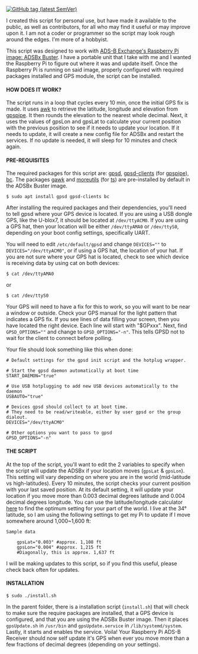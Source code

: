 [![GitHub tag (latest SemVer)](https://img.shields.io/github/v/tag/kn1gh7h4wk/gpsUpdateADSBx?label=release&sort=semver)](https://github.com/kn1gh7h4wk/gpsUpdateADSBx/releases/tag/v1.0.0)

I created this script for personal use, but have made it available to the public, as well as contributors, for all who may find it useful or may improve upon it. I am not a coder or programmer so the script may look rough around the edges. I'm more of a hobbyist.

This script was designed to work with [ADS-B Exchange's Raspberry Pi image: ADSBx Buster](https://www.adsbexchange.com/how-to-feed/adsbx-custom-pi-image/). I have a portable unit that I take with me and I wanted the Raspberry Pi to figure out where it was and update itself. Once the Raspberry Pi is running on said image, properly configured with required packages installed and GPS module, the script can be installed.

#### HOW DOES IT WORK?

The script runs in a loop that cycles every 10 min, once the initial GPS fix is made. It uses [awk](http://manpages.ubuntu.com/manpages/bionic/man1/awk.1plan9.html) to retrieve the latitude, longitude and elevation from [gpspipe](http://manpages.ubuntu.com/manpages/trusty/man1/gpspipe.1.html). It then rounds the elevation to the nearest whole decimal. Next, it uses the values of gpsLon and gpsLat to calculate your current position with the previous position to see if it needs to update your location. If it needs to update, it will create a new config file for ADSBx and restart the services. If no update is needed, it will sleep for 10 minutes and check again.

#### PRE-REQUISITES

The required packages for this script are: [gpsd](https://manpages.debian.org/buster/gpsd/gpsd.8.en.html), [gpsd-clients](https://manpages.debian.org/buster/gpsd-clients/index.html) (for [gpspipe](https://manpages.debian.org/buster/gpsd-clients/gpspipe.1.en.html)), [bc](https://manpages.debian.org/buster/bc/bc.1.en.html). The packages [gawk](https://manpages.debian.org/buster/gawk/gawk.1.en.html) and [moreutils](https://manpages.debian.org/buster/moreutils/index.html) (for [ts](https://manpages.debian.org/buster/moreutils/ts.1.en.html)) are pre-installed by default in the ADSBx Buster image.

    $ sudo apt install gpsd gpsd-clients bc

After installing the required packages and their dependencies, you'll need to tell gpsd where your GPS device is located. If you are using a USB dongle GPS, like the U-blox7, it should be located at `/dev/ttyACM0`. If you are using a GPS hat, then your location will be either `/dev/ttyAMA0` or `/dev/ttyS0`, depending on your boot config settings, specifically UART.

You will need to edit `/etc/default/gpsd` and change `DEVICES=""` to `DEVICES="/dev/ttyACM0"`, or if using a GPS hat, the location of your hat. If you are not sure where your GPS hat is located, check to see which device is receiving data by using cat on both devices: 

    $ cat /dev/ttyAMA0
    
or
    
    $ cat /dev/ttyS0

Your GPS will need to have a fix for this to work, so you will want to be near a window or outside. Check your GPS manual for the light pattern that indicates a GPS fix. If you see lines of data filling your screen, then you have located the right device. Each line will start with "$GPxxx". Next, find `GPSD_OPTIONS=""` and change to `GPSD_OPTIONS="-n"`. This tells GPSD not to wait for the client to connect before polling.

Your file should look something like this when done:

    # Default settings for the gpsd init script and the hotplug wrapper.

    # Start the gpsd daemon automatically at boot time
    START_DAEMON="true"

    # Use USB hotplugging to add new USB devices automatically to the daemon
    USBAUTO="true"

    # Devices gpsd should collect to at boot time.
    # They need to be read/writeable, either by user gpsd or the group dialout.
    DEVICES="/dev/ttyACM0"

    # Other options you want to pass to gpsd
    GPSD_OPTIONS="-n"

#### THE SCRIPT

At the top of the script, you'll want to edit the 2 variables to specify when the script will update the ADSBx if your location moves (`gpsLat` & `gpsLon`). This setting will vary depending on where you are in the world (mid-latitude vs high-latitudes). Every 10 minutes, the script checks your current position with your last saved position. At its default setting, it will update your location if you move more than 0.003 decimal degrees latitude and 0.004 decimal degrees longitude. You can use the latitude/longitude calculator [here](http://www.meridianoutpost.com/resources/etools/calculators/calculator-latitude-longitude-distance.php) to find the optimum setting for your part of the world. I live at the 34° latitude, so I am using the following settings to get my Pi to update if I move somewhere around 1,000~1,600 ft:

    Sample data

        gpsLat="0.003" #approx. 1,108 ft
        gpsLon="0.004" #approx. 1,215 ft
        #Diagonally, this is approx. 1,637 ft
        
I will be making updates to this script, so if you find this useful, please check back often for updates.

#### INSTALLATION

    $ sudo ./install.sh

In the parent folder, there is a installation script (`install.sh`) that will check to make sure the require packages are installed, that a GPS device is configured, and that you are using the ADSBx Buster image. Then it places `gpsUpdate.sh` in `/usr/bin` and `gpsUpdate.service` in  `/lib/systemd/system`. Lastly, it starts and enables the service. Voila! Your Raspberry Pi ADS-B Receiver should now self update it's GPS when ever you move more than a few fractions of decimal degrees (depending on your settings).
